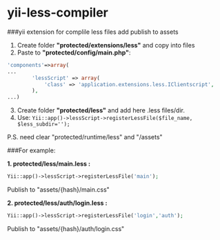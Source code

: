 yii-less-compiler
=================

###yii extension for complile less files add publish to assets 

1. Create folder **"protected/extensions/less"** and copy into files
2. Paste to **"protected/config/main.php"**:
```php
'components'=>array(
...
        'lessScript' => array(
            'class' => 'application.extensions.less.IClientscript',
        ),
...)
```
3. Create folder **"protected/less"** and add here .less files/dir.
4. Use: ```Yii::app()->lessScript->registerLessFile($file_name, $less_subdir='');```

P.S. need clear "protected/runtime/less" and "/assets"

###For example:

**1. protected/less/main.less :**
```php
Yii::app()->lessScript->registerLessFile('main');
```
Publish to "assets/{hash}/main.css"

**2. protected/less/auth/login.less :**
```php
Yii::app()->lessScript->registerLessFile('login','auth');
```
Publish to "assets/{hash}/auth/login.css"
